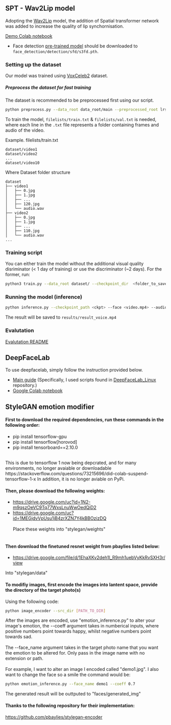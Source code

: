 

## SPT - Wav2Lip model
Adopting the [Wav2Lip](https://github.com/Rudrabha/Wav2Lip) model, the addition of Spatial transformer network was added to increase the quality of lip synchornisation.

[Demo Colab notebook](https://colab.research.google.com/drive/1cvd_ZUBClHlsEx-9szI_zTqqKyHhQMzb?authuser=1#scrollTo=ryz7w34vUAOE)

- Face detection [pre-trained model](https://www.adrianbulat.com/downloads/python-fan/s3fd-619a316812.pth) should be downloaded to `face_detection/detection/sfd/s3fd.pth`. 

### Setting up the dataset
Our model was trained using [VoxCeleb2](https://www.robots.ox.ac.uk/~vgg/data/voxceleb/vox2.html) dataset. 

##### Preprocess the dataset for fast training
The dataset is recommended to be preprocessed first using our script.  
```bash
python preprocess.py --data_root data_root/main --preprocessed_root lrs2_preprocessed/
```

To train the model, `filelists/train.txt` & `filelists/val.txt` is needed, where each line in the `.txt` file represents a folder containing frames and audio of the video.


Example.
filelists/train.txt
```
dataset/video1
dataset/video2
...
dataset/video10
```

Where Dataset folder structure
```
dataset
├── video1
│   ├── 0.jpg 
│   ├── 1.jpg 
│   ├── ...
│   ├── 120.jpg
│   └── audio.wav
├── video2
│   ├── 0.jpg 
│   ├── 1.jpg 
│   ├── ...
│   ├── 110.jpg
│   └── audio.wav
...
```

### Training script
You can either train the model without the additional visual quality disriminator (< 1 day of training) or use the discriminator (~2 days). For the former, run: 
```bash
python3 train.py --data_root dataset/ --checkpoint_dir  <folder_to_save_checkpoints> --syncnet_checkpoint_path <path_to_expert_disc_checkpoint> --disc_checkpoint_path <path_to_perceptual_disc_checkpoint>
```


### Running the model (inference)
```bash
python inference.py --checkpoint_path <ckpt> --face <video.mp4> --audio <an-audio-source> 
```
The result will be saved to `results/result_voice.mp4`


### Evalutation
[Evalutation README](../docs/evaluation/)



## DeepFaceLab
To use deepfacelab, simply follow the instruction provided below.
- [Main guide](https://mrdeepfakes.com/forums/thread-guide-deepfacelab-2-0-guide)
    (Specifically, I used scripts found in [DeepFaceLab_Linux](https://github.com/nagadit/DeepFaceLab_Linux) repository.)
- [Google Colab notebook](https://colab.research.google.com/github/chervonij/DFL-Colab/blob/master/DFL_Colab.ipynb)

## StyleGAN emotion modifier
#### First to download the required dependencies, run these commands in the following order:
- pip install tensorflow-gpu
- pip install tensorflow[horovod] 
- pip install tensorboard==2.10.0
<br/>
This is due to tensorflow 1 now being depcrated, and for many environments, no longer avaiable or downloadable 
https://stackoverflow.com/questions/73215696/did-colab-suspend-tensorflow-1-x
In addition, it is no longer aviable on PyPi.

#### Then, please download the following weights:
- https://drive.google.com/uc?id=1N2-m9qszOeVC9Tq77WxsLnuWwOedQiD2
- https://drive.google.com/uc?id=1MEGjdvVpUsu1jB4zrXZN7Y4kBBOzizDQ
<br><br/>
Place these weights into "stylegan/weights"
<br><br/>
#### Then download the finetuned resnet weight from pbaylies listed below: 
- https://drive.google.com/file/d/1EhaXKv2deh1l_R9mh1uebVyKkRvSXH3r/view

Into "stylegan/data"
#### To modifiy images, first encode the images into lantent space, provide the directory of the target photo(s)
Using the following code:
```bash
python image_encoder --src_dir [PATH_TO_DIR]
```

After the images are encoded, use "emotion_inference.py" to alter your image's emotion, the --coeff argument takes in numberical inputs, where positive numbers point towards happy, whilst negative numbers point towards sad. 
<br><br/>
The --face_name argument takes in the target photo name that you want the emotion to be altered for. Only pass in the image name with no extension or path.
<br><br/>
For example, I want to alter an image I encoded called "demo1.jpg". I also want to change the face so a smile the command would be:
```bash
python emotion_inference.py --face_name demo1 --coeff 0.7
```
The generated result will be outtputed to "faces/generated_img"

#### Thanks to the following repository for their implementation:
https://github.com/pbaylies/stylegan-encoder
